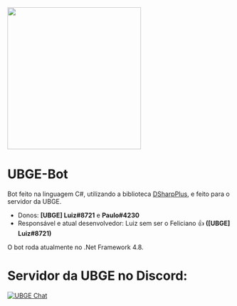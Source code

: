 <img src="https://cdn.discordapp.com/attachments/536726278074662914/543573575207092265/Logo_UBGE_2.png" height="320" width="300">

# UBGE-Bot
Bot feito na linguagem C#, utilizando a biblioteca [DSharpPlus](https://github.com/DSharpPlus/DSharpPlus/), e feito para o servidor da UBGE.

- Donos: **[UBGE] Luiz#8721** e **Paulo#4230**
- Responsável e atual desenvolvedor: Luiz sem ser o Feliciano :thumbsup: **([UBGE] Luiz#8721)**

O bot roda atualmente no .Net Framework 4.8.

# Servidor da UBGE no Discord:
[![UBGE Chat](https://discordapp.com/api/guilds/194925640888221698/embed.png?style=banner1)](https://discord.gg/F8Pjnj2)
